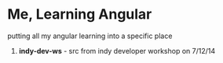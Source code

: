 Me, Learning Angular
================

putting all my angular learning into a specific place

1. **indy-dev-ws** - src from indy developer workshop on 7/12/14
